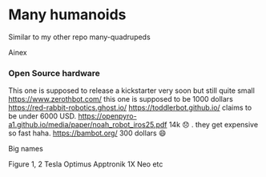 # Many humanoids 

Similar to my other repo many-quadrupeds

Ainex 

### Open Source hardware
This one is supposed to release a kickstarter very soon but still quite small https://www.zerothbot.com/
this one is supposed to be 1000 dollars https://red-rabbit-robotics.ghost.io/
https://toddlerbot.github.io/ claims to be under 6000 USD.
https://openpyro-a1.github.io/media/paper/noah_robot_iros25.pdf 14k :disappointed: . they get expensive so fast haha.
https://bambot.org/ 300 dollars :smile:

Big names

Figure 1, 2
Tesla Optimus
Apptronik
1X Neo etc
